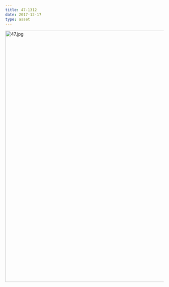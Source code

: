 ```yaml
---
title: 47-1312
date: 2017-12-17
type: asset
---
```

<img src="https://histologylab.ctl.columbia.edu/assets/images/47.jpg" width="800" alt="47.jpg" style="margin: 0;padding: 0;border: 0;">
